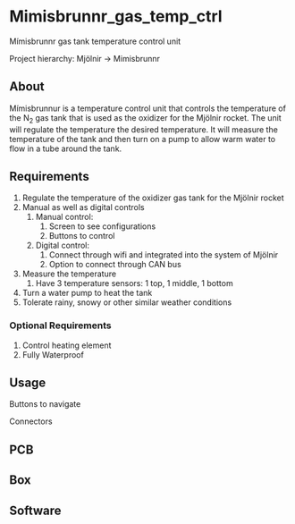 # Mimisbrunnr_gas_temp_ctrl

Mímisbrunnr gas tank temperature control unit

Project hierarchy: Mjölnir → Mimisbrunnr

## About

Mímisbrunnur is a temperature control unit that controls the temperature of the N<sub>2</sub> gas tank that is used as the oxidizer for the Mjölnir rocket.
The unit will regulate the temperature the desired temperature.
It will measure the temperature of the tank and then turn on a pump to allow warm water to flow in a tube around the tank.

## Requirements
1. Regulate the temperature of the oxidizer gas tank for the Mjölnir rocket
2. Manual as well as digital controls
    1. Manual control:
        1. Screen to see configurations
        2. Buttons to control
    2. Digital control:
        1. Connect through wifi and integrated into the system of Mjölnir
        2. Option to connect through CAN bus
3. Measure the temperature
    1. Have 3 temperature sensors: 1 top, 1 middle, 1 bottom
4. Turn a water pump to heat the tank
5. Tolerate rainy, snowy or other similar weather conditions

### Optional Requirements
1. Control heating element
2. Fully Waterproof

## Usage

Buttons to navigate

Connectors

## PCB



## Box


## Software